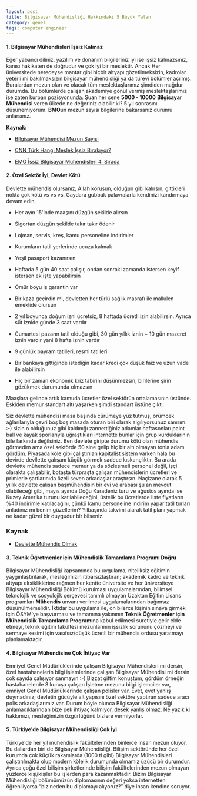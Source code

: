 ```yaml
---
layout: post
title: Bilgisayar Mühendisliği Hakkındaki 5 Büyük Yalan
category: genel
tags: computer engineer
---
```


#### 1. Bilgisayar Mühendisleri İşsiz Kalmaz

Eğer yabancı diliniz, yazılım ve donanım bilgileriniz iyi ise işsiz kalmazsınız, kanısı hakikaten de doğrudur ve çok iyi bir meslektir. Ancak Her üniversitede neredeyse mantar gibi hiçbir altyapı gözetilmeksizin, kadrolar yeterli mi bakılmaksızın bilgisayar mühendisliği ya da türevi bölümler açılmış. Buralardan mezun olan ve olacak tüm meslektaşlarımız şimdiden mağdur durumda. Bu bölümlerde çalışan akademiye gönül vermiş meslektaşlarımız ise zaten kurban pozisyonunda. Şuan her sene **5000 - 10000** **Bilgisayar Mühendisi** veren ülkede ne değeriniz olabilir ki? 5 yıl sonrasını düşünemiyorum. **BMO**un mezun sayısı bilgilerine bakarsanız durumu anlarsınız.


**Kaynak:**

- [Bilgisayar Mühendisi Mezun Sayısı](http://bmo.org.tr/wp-content/uploads/2012/03/tablo1.png)

- [CNN Türk Hangi Meslek İşsiz Bırakıyor?](http://www.cnnturk.com/2010/ekonomi/genel/03/02/hangi.meslek.issiz.birakmiyor/565912.0/index.html)

- [EMO İşsiz Bilgisayar Mühendisleri 4. Sırada](http://www.emo.org.tr/ekler/2654fc9758dbfc4_ek.pdf?dergi=598%E2%80%8E)

#### 2. Özel Sektör İyi, Devlet Kötü

Devlette mühendis olursanız, Allah korusun, olduğun gibi kalırsın, gittikleri nokta çok kötü vs vs vs. Gaydara gubbak palavralarla kendinizi kandırmaya devam edin,

 - Her ayın 15'inde maaşını düzgün şekilde alırsın

 - Sigortan düzgün şekilde takır takır ödenir

 - Lojman, servis, kreş, kamu personeline indirimler

 - Kurumların tatil yerlerinde ucuza kalmak

 - Yeşil pasaport kazanırsın

 - Haftada 5 gün 40 saat çalışır, ondan sonraki zamanda istersen keyif istersen ek işte yapabilirsin

 - Ömür boyu iş garantin var

 - Bir kaza geçirdin mi, devletten her türlü sağlık masrafı ile mallulen emeklide olursun

 - 2 yıl boyunca doğum izni ücretsiz, 8 haftada ücretli izin alabilirsin. Ayrıca süt iznide günde 3 saat vardır

 - Cumartesi pazarın tatil olduğu gibi, 30 gün yıllık iznin + 10 gün mazeret iznin vardır yani 8 hafta iznin vardır

 - 9 günlük bayram tatilleri, resmi tatilleri

 - Bir bankaya gittiğinde istediğin kadar kredi çok düşük faiz ve uzun vade ile alabilirsin

 - Hiç bir zaman ekonomik kriz tabirini düşünmezsin, birilerine şirin gözükmek durumunda olmazsın

Maaşlara gelince artık kamuda ücretler özel sektörün ortalamasının üstünde. Eskiden memur standart altı yaşarken şimdi standart üstüne çıktı.

Siz devlette mühendisi masa başında çürümeye yüz tutmuş, örümcek ağlarılarıyla çevri boş boş masada oturan biri olarak algılıyorsunuz sanırım. :-) sizin o olduğunuz gibi kaldınığı zannettiğiniz adamlar haftasonları paint ball ve kayak sporlarıyla uğraştıkları internette bunlar için grup kurduklarının bile farkında değilsiniz. Ben devlete giripte durumu kötü olan mühendis görmedim ama özel sektörde 50 sine gelip hiç bir altı olmayan tonla adam gördüm. Piyasada köle gibi çalıştırılan kapitalist sistem varken hala bu devirde devllette çalışanı küçük görmek sadece kıskançlıktır. Bu arada devlette mühendis sadece memur ya da sözleşmeli personel değil, işçi olarakta çalışabilir, botaşta türpraşta çalışan mühendislerin ücretleri ve primlerle şartlarınıda özeli seven arkadaşlar araştırsın. Naçizane olarak 5 yıllık devlette çalışan başmühendisin bir evi ve arabası şu an mevcut olabileceği gibi, mayıs ayında Doğu Karadeniz turu ve ağustos ayında ise Kuzey Amerika turunu katılabileceğini, üstelik bu ücretlerde liste fiyatların %40 indirimle katılacağını, çünkü kamu personeline indirim yapar tatil turları anladınız mı benim güzellerim? Yılbaşında takvimi alarak tatil planı yapmak ne kadar güzel bir duygudur bir bilseniz.

### Kaynak

- [Devlette Mühendis Olmak](http://friendfeed.com/bilgisayarmuhendisleri/92549dbe/devlette-muhendis-olmak-hakknda)

#### 3. Teknik Öğretmenler için Mühendislik Tamamlama Programı Doğru

Bilgisayar Mühendisliği kapsamında bu uygulama, niteliksiz eğitimin yaygınlaştırılarak, mesleğimizin itibarsızlaştıran; akademik kadro ve teknik altyapı eksikliklerine rağmen her kentte üniversite ve her üniversiteye Bilgisayar Mühendisliği Bölümü kurulması uygulamalarından, bilimsel teknolojik ve sosyolojik çerçevesi tanımlı olmayan Uzaktan Eğitim Lisans programları **Mühendis** unvanı verilmesi uygulamalarından bağımsız düşünülmemelidir. İktidar bu uygulama ile, on bilerce kişinin sınava girmek için ÖSYM’ye  başvurması ve tamamına yakınının **Teknik Öğretmenler için Mühendislik Tamamlama Programı**na kabul edilmesi suretiyle gelir elde etmeyi, teknik eğitim fakültesi mezunlarının işsizlik sorununu çözmeyi ve sermaye kesimi için vasıfsız/düşük ücretli bir mühendis ordusu yaratmayı planlamaktadır.

#### 4. Bilgisayar Mühendisine Çok İhtiyaç Var

Emniyet Genel Müdürlüklerinde çalışan Bilgisayar Mühendisleri mi dersin, özel hastahanelerin bilgi işlemlerinde çalışan Bilgisayar Mühendisi mi dersin çok sayıda çalışıyor sanmayın :-) Bizzat gittim konuştum, gördüm örneğin hastahanelerde 3 kuruşa çalışan İşletme mezunu bilgi işlemciler var, emniyet Genel Müdürlüklerinde çalışan polisler var. Evet, evet yanlış duymadınız; devletin gücüyle alt yapısını özel sektöre yaptıran sadece aracı polis arkadaşlarımız var. Durum böyle olunca Bilgisayar Mühendisliği anlamadıklarından bize pek ihtiyaç kalmıyor, desek yanlış olmaz. Ne yazık ki hakkımızı, mesleğimizin özgürlüğünü bizlere vermiyorlar.

#### 5. Türkiye'de Bilgisayar Mühendisliği Çok İyi

Türkiye'de her yıl mühendislik fakültelerinden binlerce insan mezun oluyor. Bu dallardan biri de Bilgisayar Mühendisliği. Bilişim sektöründe her özel kurumda çok küçük rakamlarda (1000 tl gibi) Bilgisayar Mühendisleri çalıştırılmakta olup modern kölelik durumunda olmamız üzücü bir durumdur. Ayrıca çoğu özel bilişim şirketlerinde bilişim fakültelerinden mezun olmayan yüzlerce kişi/kişiler bu işlerden para kazanmaktadır. Bizim Bilgisayar Mühendisliği bölümümüzün diplomasının değeri yoksa internetten öğreniliyorsa “biz neden bu diplomayı alıyoruz?” diye insan kendine soruyor.
